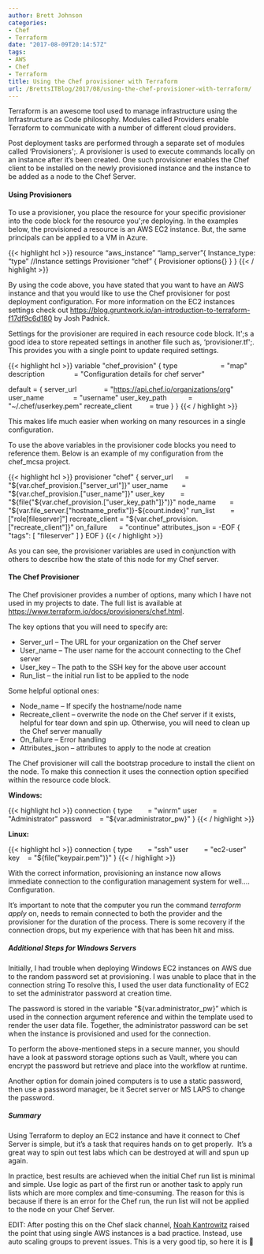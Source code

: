 ```yaml
---
author: Brett Johnson
categories:
- Chef
- Terraform
date: "2017-08-09T20:14:57Z"
tags:
- AWS
- Chef
- Terraform
title: Using the Chef provisioner with Terraform
url: /BrettsITBlog/2017/08/using-the-chef-provisioner-with-terraform/
---
```


Terraform is an awesome tool used to manage infrastructure using the Infrastructure as Code philosophy. Modules called Providers enable Terraform to communicate with a number of different cloud providers.

Post deployment tasks are performed through a separate set of modules called &#8216;Provisioners';. A provisioner is used to execute commands locally on an instance after it’s been created. One such provisioner enables the Chef client to be installed on the newly provisioned instance and the instance to be added as a node to the Chef Server.

#### Using Provisioners

To use a provisioner, you place the resource for your specific provisioner into the code block for the resource you';re deploying. In the examples below, the provisioned a resource is an AWS EC2 instance. But, the same principals can be applied to a VM in Azure.

{{< highlight hcl >}}
resource “aws_instance” “lamp_server”{
  Instance_type: “type”
  //Instance settings
  Provisioner “chef” {
    Provisioner options{}
  }
}
{{< / highlight >}}

By using the code above, you have stated that you want to have an AWS instance and that you would like to use the Chef provisioner for post deployment configuration. For more information on the EC2 instances settings check out <https://blog.gruntwork.io/an-introduction-to-terraform-f17df9c6d180> by Josh Padnick.

Settings for the provisioner are required in each resource code block. It';s a good idea to store repeated settings in another file such as, &#8216;provisioner.tf';. This provides you with a single point to update required settings.

{{< highlight hcl >}}
variable "chef_provision" { 
  type                      = "map"
  description               = "Configuration details for chef server"

  default = {
    server_url              = "https://api.chef.io/organizations/org"
    user_name               = "username"
    user_key_path           = "~/.chef/userkey.pem"
    recreate_client         = true
    }
}
{{< / highlight >}}

This makes life much easier when working on many resources in a single configuration.

To use the above variables in the provisioner code blocks you need to reference them. Below is an example of my configuration from the chef_mcsa project.

{{< highlight hcl >}}
provisioner "chef" {
  server_url      = "${var.chef_provision.["server_url"]}"
  user_name       = "${var.chef_provision.["user_name"]}"
  user_key        = "${file("${var.chef_provision.["user_key_path"]}")}"
  node_name       = "${var.file_server.["hostname_prefix"]}-${count.index}"
  run_list        = ["role[fileserver]"]
  recreate_client = "${var.chef_provision.["recreate_client"]}"
  on_failure      = "continue"
  attributes_json = -EOF
  {
    "tags": [
      "fileserver"
    ]
  }
  EOF
}
{{< / highlight >}}

As you can see, the provisioner variables are used in conjunction with others to describe how the state of this node for my Chef server.

#### The Chef Provisioner

The Chef provisioner provides a number of options, many which I have not used in my projects to date. The full list is available at <https://www.terraform.io/docs/provisioners/chef.html>.

The key options that you will need to specify are:

  * Server_url – The URL for your organization on the Chef server
  * User_name – The user name for the account connecting to the Chef server
  * User_key – The path to the SSH key for the above user account
  * Run_list – the initial run list to be applied to the node

Some helpful optional ones:

  * Node_name – If specify the hostname/node name
  * Recreate_client – overwrite the node on the Chef server if it exists, helpful for tear down and spin up. Otherwise, you will need to clean up the Chef server manually
  * On_failure – Error handling
  * Attributes_json – attributes to apply to the node at creation

The Chef provisioner will call the bootstrap procedure to install the client on the node. To make this connection it uses the connection option specified within the resource code block.

**Windows:**

{{< highlight hcl >}}
connection {
  type        = "winrm"
  user        = "Administrator"
  password    = "${var.administrator_pw}"
}
{{< / highlight >}}

**Linux:**

{{< highlight hcl >}}
connection {
  type        = "ssh"
  user        = "ec2-user"
  key    = "${file("keypair.pem")}"
}
{{< / highlight >}}

With the correct information, provisioning an instance now allows immediate connection to the configuration management system for well…. Configuration.

It’s important to note that the computer you run the command _terraform apply_ on, needs to remain connected to both the provider and the provisioner for the duration of the process. There is some recovery if the connection drops, but my experience with that has been hit and miss.

##### Additional Steps for Windows Servers

Initially, I had trouble when deploying Windows EC2 instances on AWS due to the random password set at provisioning. I was unable to place that in the connection string To resolve this, I used the user data functionality of EC2 to set the administrator password at creation time.

The password is stored in the variable "${var.administrator_pw}&#8221; which is used in the connection argument reference and within the template used to render the user data file. Together, the administrator password can be set when the instance is provisioned and used for the connection.

To perform the above-mentioned steps in a secure manner, you should have a look at password storage options such as Vault, where you can encrypt the password but retrieve and place into the workflow at runtime.

Another option for domain joined computers is to use a static password, then use a password manager, be it Secret server or MS LAPS to change the password.

##### Summary

Using Terraform to deploy an EC2 instance and have it connect to Chef Server is simple, but it’s a task that requires hands on to get properly.  It’s a great way to spin out test labs which can be destroyed at will and spun up again.

In practice, best results are achieved when the initial Chef run list is minimal and simple. Use logic as part of the first run or another task to apply run lists which are more complex and time-consuming. The reason for this is because if there is an error for the Chef run, the run list will not be applied to the node on your Chef Server.

EDIT: After posting this on the Chef slack channel, [Noah Kantrowitz](https://twitter.com/kantrn) raised the point that using single AWS instances is a bad practice. Instead, use auto scaling groups to prevent issues. This is a very good tip, so here it is 🙂